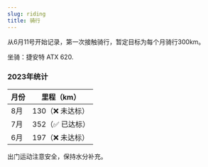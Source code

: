```yaml
---
slug: riding
title: 骑行
---
```


从6月11号开始记录，第一次接触骑行，暂定目标为每个月骑行300km。

坐骑：捷安特 ATX 620.

### 2023年统计
|月份|里程（km）|
|---|---|
|8月|130（❌ 未达标）|
|7月|352（✅ 已达标）|
|6月|197（❌ 未达标）|

出门运动注意安全，保持水分补充。
